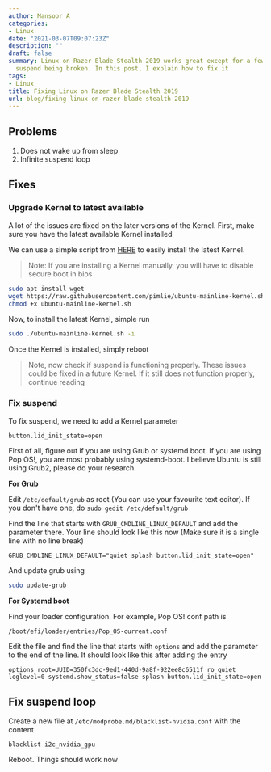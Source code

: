 ```yaml
---
author: Mansoor A
categories:
- Linux
date: "2021-03-07T09:07:23Z"
description: ""
draft: false
summary: Linux on Razer Blade Stealth 2019 works great except for a few hiccups like
  suspend being broken. In this post, I explain how to fix it
tags:
- Linux
title: Fixing Linux on Razer Blade Stealth 2019
url: blog/fixing-linux-on-razer-blade-stealth-2019
---
```



## Problems

1. Does not wake up from sleep
2. Infinite suspend loop

## Fixes

### Upgrade Kernel to latest available

A lot of the issues are fixed on the later versions of the Kernel. First, make sure you have the latest available Kernel installed

We can use a simple script from [HERE](https://github.com/pimlie/ubuntu-mainline-kernel.sh) to easily install the latest Kernel.

> Note: If you are installing a Kernel manually, you will have to disable secure boot in bios

```bash
sudo apt install wget
wget https://raw.githubusercontent.com/pimlie/ubuntu-mainline-kernel.sh/master/ubuntu-mainline-kernel.sh
chmod +x ubuntu-mainline-kernel.sh
```

Now, to install the latest Kernel, simple run

```bash
sudo ./ubuntu-mainline-kernel.sh -i
```

Once the Kernel is installed, simply reboot

> Note, now check if suspend is functioning properly. These issues could be fixed in a future Kernel. If it still does not function properly, continue reading

### Fix suspend

To fix suspend, we need to add a Kernel parameter

```bash
button.lid_init_state=open
```

First of all, figure out if you are using Grub or systemd boot. If you are using Pop OS!, you are most probably using systemd-boot. I believe Ubuntu is still using Grub2, please do your research.

**For Grub**

Edit `/etc/default/grub` as root (You can use your favourite text editor). If you don't have one, do `sudo gedit /etc/default/grub`

Find the line that starts with `GRUB_CMDLINE_LINUX_DEFAULT` and add the parameter there. Your line should look like this now (Make sure it is a single line with no line break)

```text
GRUB_CMDLINE_LINUX_DEFAULT="quiet splash button.lid_init_state=open"
```

And update grub using

```bash
sudo update-grub
```



**For Systemd boot**

Find your loader configuration. For example, Pop OS! conf path is

```text
/boot/efi/loader/entries/Pop_OS-current.conf
```

Edit the file and find the line that starts with `options` and add the parameter to the end of the line. It should look like this after adding the entry

```text
options root=UUID=350fc3dc-9ed1-440d-9a8f-922ee8c6511f ro quiet loglevel=0 systemd.show_status=false splash button.lid_init_state=open
```

## Fix suspend loop

Create a new file at `/etc/modprobe.md/blacklist-nvidia.conf` with the content

```text
blacklist i2c_nvidia_gpu
```

Reboot. Things should work now
